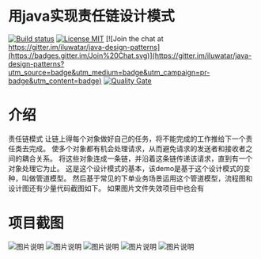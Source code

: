 # 用java实现责任链设计模式

[![Build status](https://travis-ci.org/iluwatar/java-design-patterns.svg?branch=master)](https://travis-ci.org/iluwatar/java-design-patterns)
[![License MIT](https://img.shields.io/badge/license-MIT-blue.svg)](https://raw.githubusercontent.com/iluwatar/java-design-patterns/master/LICENSE.md)
[![Join the chat at https://gitter.im/iluwatar/java-design-patterns](https://badges.gitter.im/Join%20Chat.svg)](https://gitter.im/iluwatar/java-design-patterns?utm_source=badge&utm_medium=badge&utm_campaign=pr-badge&utm_content=badge)
[![Quality Gate](https://sonarcloud.io/api/project_badges/measure?project=com.iluwatar%3Ajava-design-patterns&metric=alert_status)](https://sonarcloud.io/dashboard/index/com.iluwatar%3Ajava-design-patterns)

# 介绍

责任链模式
        让链上得每个对象做好自己的任务，将不能完成的工作推给下一个责任类去完成。
        使多个对象都有机会处理请求，从而避免请求的发送者和接收者之间的耦合关系。
        将这些对象连成一条链，并沿着这条链传递该请求，直到有一个对象处理它为止。
这是这个设计模式的基本，该demo是基于这个设计模式的变种，叫做管道模型。
然后基于常见的下单业务场景运用这个管道模型，流程图和设计图还有少量代码截图如下。
如果图片文件失效项目中也会有

# 项目截图

![图片说明]( https://cymagic.oss-cn-shanghai.aliyuncs.com/file/2018/10/16/0.png "图片说明")
![图片说明]( https://cymagic.oss-cn-shanghai.aliyuncs.com/file/2018/10/16/1.png "图片说明")
![图片说明]( https://cymagic.oss-cn-shanghai.aliyuncs.com/file/2018/10/16/2.png "图片说明")
![图片说明]( https://cymagic.oss-cn-shanghai.aliyuncs.com/file/2018/10/16/3.png "图片说明")
![图片说明]( https://cymagic.oss-cn-shanghai.aliyuncs.com/file/2018/10/16/4.png "图片说明")

